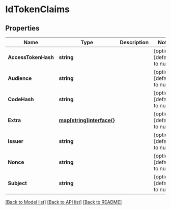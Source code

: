 # IdTokenClaims

## Properties
Name | Type | Description | Notes
------------ | ------------- | ------------- | -------------
**AccessTokenHash** | **string** |  | [optional] [default to null]
**Audience** | **string** |  | [optional] [default to null]
**CodeHash** | **string** |  | [optional] [default to null]
**Extra** | [**map[string]interface{}**](interface{}.md) |  | [optional] [default to null]
**Issuer** | **string** |  | [optional] [default to null]
**Nonce** | **string** |  | [optional] [default to null]
**Subject** | **string** |  | [optional] [default to null]

[[Back to Model list]](../README.md#documentation-for-models) [[Back to API list]](../README.md#documentation-for-api-endpoints) [[Back to README]](../README.md)


